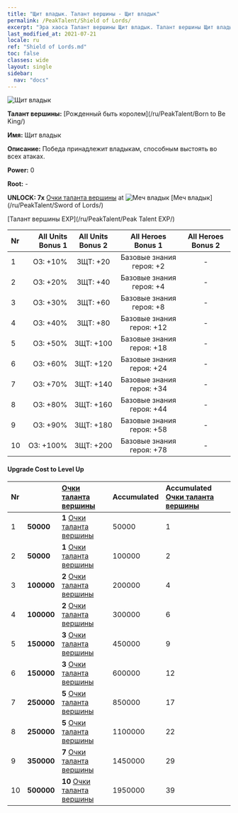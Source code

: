 ```yaml
---
title: "Щит владык. Талант вершины - Щит владык"
permalink: /PeakTalent/Shield of Lords/
excerpt: "Эра хаоса Талант вершины Щит владык. Талант вершины Щит владык. Щит владык"
last_modified_at: 2021-07-21
locale: ru
ref: "Shield of Lords.md"
toc: false
classes: wide
layout: single
sidebar:
  nav: "docs"
---
```


  ![Щит владык](/images/pt/talent_4302.png)

  **Талант вершины:** [Рожденный быть королем](/ru/PeakTalent/Born to Be King/)

  **Имя:** Щит владык

  **Описание:** Победа принадлежит владыкам, способным выстоять во всех атаках.

  **Power:** 0

  **Root:** -

  **UNLOCK: 7x** [Очки таланта вершины](/ItemsRU/con_934/) at ![Меч владык](/images/pt/talent_4301.png) [Меч владык](/ru/PeakTalent/Sword of Lords/)

  [Талант вершины EXP](/ru/PeakTalent/Peak Talent EXP/)

  | Nr | All Units Bonus 1 | All Units Bonus 2 | All Heroes Bonus 1 | All Heroes Bonus 2 |
  |:---|--------------:|:-------------:|:-------------:|:-------------:|
  | 1 | ОЗ: +10% | ЗЩТ: +20 | Базовые знания героя: +2 | - |
  | 2 | ОЗ: +20% | ЗЩТ: +40 | Базовые знания героя: +4 | - |
  | 3 | ОЗ: +30% | ЗЩТ: +60 | Базовые знания героя: +8 | - |
  | 4 | ОЗ: +40% | ЗЩТ: +80 | Базовые знания героя: +12 | - |
  | 5 | ОЗ: +50% | ЗЩТ: +100 | Базовые знания героя: +18 | - |
  | 6 | ОЗ: +60% | ЗЩТ: +120 | Базовые знания героя: +24 | - |
  | 7 | ОЗ: +70% | ЗЩТ: +140 | Базовые знания героя: +34 | - |
  | 8 | ОЗ: +80% | ЗЩТ: +160 | Базовые знания героя: +44 | - |
  | 9 | ОЗ: +90% | ЗЩТ: +180 | Базовые знания героя: +58 | - |
  | 10 | ОЗ: +100% | ЗЩТ: +200 | Базовые знания героя: +78 | - |


#### Upgrade Cost to Level Up

  | Nr | <i class="fas fa-coins"/> | [Очки таланта вершины](/ItemsRU/con_934/) | Accumulated <i class="fas fa-coins"/> | Accumulated [Очки таланта вершины](/ItemsRU/con_934/) |
  |:---|:--------------|:-------------|:-------------|:-------------|
  | 1 | **50000** | **1** [Очки таланта вершины](/ItemsRU/con_934/) | 50000 | 1 |
  | 2 | **50000** | **1** [Очки таланта вершины](/ItemsRU/con_934/) | 100000 | 2 |
  | 3 | **100000** | **2** [Очки таланта вершины](/ItemsRU/con_934/) | 200000 | 4 |
  | 4 | **100000** | **2** [Очки таланта вершины](/ItemsRU/con_934/) | 300000 | 6 |
  | 5 | **150000** | **3** [Очки таланта вершины](/ItemsRU/con_934/) | 450000 | 9 |
  | 6 | **150000** | **3** [Очки таланта вершины](/ItemsRU/con_934/) | 600000 | 12 |
  | 7 | **250000** | **5** [Очки таланта вершины](/ItemsRU/con_934/) | 850000 | 17 |
  | 8 | **250000** | **5** [Очки таланта вершины](/ItemsRU/con_934/) | 1100000 | 22 |
  | 9 | **350000** | **7** [Очки таланта вершины](/ItemsRU/con_934/) | 1450000 | 29 |
  | 10 | **500000** | **10** [Очки таланта вершины](/ItemsRU/con_934/) | 1950000 | 39 |
